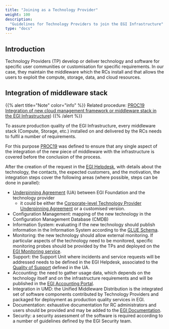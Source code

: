 ```yaml
---
title: "Joining as a Technology Provider"
weight: 100
description:
  "Guidelines for Technology Providers to join the EGI Infrastructure"
type: "docs"
---
```


## Introduction

Technology Providers (TP) develop or deliver technology and software for
specific user communities or customisation for specific requirements. In our
case, they maintain the middleware which the RCs install and that allows the
users to exploit the compute, storage, data, and cloud resources.

## Integration of middleware stack

{{% alert title="Note" color="info" %}} Related procedure:
[PROC19 Integration of new cloud management framework or middleware stack in the EGI Infrastructure](https://go.egi.eu/proc19))
{{% /alert %}}

To assure production quality of the EGI Infrastructure, every middleware stack
(Compute, Storage, etc.) installed on and delivered by the RCs needs to fulfil a
number of requirements.

For this purpose [PROC19](https://go.egi.eu/proc19) was defined to ensure that
any single aspect of the integration of the new piece of middleware with the
infrastructure is covered before the conclusion of the process.

After the creation of the request in the
[EGI Helpdesk](../../../../internal/helpdesk), with details about the
technology, the contacts, the expected customers, and the motivation, the
integration steps cover the following areas (where possible, steps can be done
in parallel):

- [Underpinning Agreement](https://ims.egi.eu/display/EGIG/Underpinning+agreement)
  (UA) between EGI Foundation and the technology provider
  - it could be either the
    [Corporate-level Technology Provider Underpinning Agreement](https://documents.egi.eu/document/2589)
    or a customised version.
- Configuration Management: mapping of the new technology in the Configuration
  Management Database (CMDB)
- Information System: evaluating if the new technology should publish
  information in the Information System according to the
  [GLUE Schema](http://www.ogf.org/documents/GFD.147.pdf).
- Monitoring: the new technology should allow external monitoring. If particular
  aspects of the technology need to be monitored, specific monitoring probes
  should be provided by the TPs and deployed on the
  [EGI Monitoring service](../../../../internal/monitoring).
- Support: the Support Unit where incidents and service requests will be
  addressed needs to be defined in the EGI Helpdesk, associated to the
  [Quality of Support](https://confluence.egi.eu/display/EGISLM/Service+Level+Target+-+Quality+of+Support)
  defined in the UA.
- Accounting: the need to gather usage data, which depends on the technology
  itself and on the infrastructure requirements and will be published in the
  [EGI Accounting Portal](https://accounting.egi.eu/).
- Integration in UMD: the Unified Middleware Distribution is the integrated set
  of software components contributed by Technology Providers and packaged for
  deployment as production quality services in EGI.
- Documentation: exhaustive documentation for RC administrators and users should
  be provided and may be added to the [EGI Documentation](https://docs.egi.eu/).
- Security: a security assessment of the software is required according to a
  number of guidelines defined by the EGI Security team.
